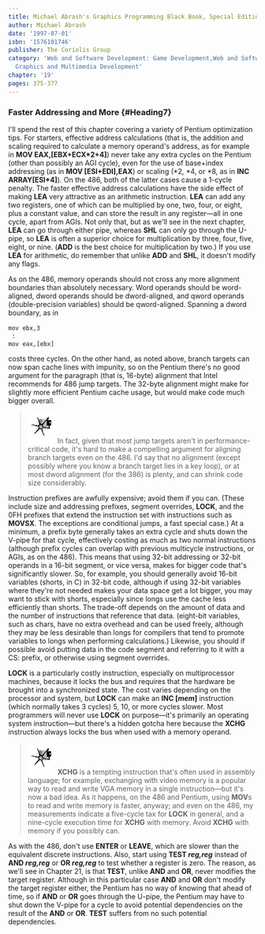 ```yaml
---
title: Michael Abrash's Graphics Programming Black Book, Special Edition
author: Michael Abrash
date: '1997-07-01'
isbn: '1576101746'
publisher: The Coriolis Group
category: 'Web and Software Development: Game Development,Web and Software Development:
  Graphics and Multimedia Development'
chapter: '19'
pages: 375-377
---
```


### Faster Addressing and More {#Heading7}

I'll spend the rest of this chapter covering a variety of Pentium
optimization tips. For starters, effective address calculations (that
is, the addition and scaling required to calculate a memory operand's
address, as for example in **MOV EAX,[EBX+ECX\*2+4]**) never take any
extra cycles on the Pentium (other than possibly an AGI cycle), even for
the use of base+index addressing (as in **MOV [ESI+EDI],EAX**) or
scaling (\*2, \*4, or \*8, as in **INC ARRAY[ESI\*4]**). On the 486,
both of the latter cases cause a 1-cycle penalty. The faster effective
address calculations have the side effect of making **LEA** very
attractive as an arithmetic instruction. **LEA** can add any two
registers, one of which can be multiplied by one, two, four, or eight,
plus a constant value, and can store the result in any register—all in
one cycle, apart from AGIs. Not only that, but as we'll see in the next
chapter, **LEA** can go through either pipe, whereas **SHL** can only go
through the U-pipe, so **LEA** is often a superior choice for
multiplication by three, four, five, eight, or nine. (**ADD** is the
best choice for multiplication by two.) If you use **LEA** for
arithmetic, do remember that unlike **ADD** and **SHL**, it doesn't
modify any flags.

As on the 486, memory operands should not cross any more alignment
boundaries than absolutely necessary. Word operands should be
word-aligned, dword operands should be dword-aligned, and qword operands
(double-precision variables) should be qword-aligned. Spanning a dword
boundary, as in

    mov ebx,3
     :
    mov eax,[ebx]

costs three cycles. On the other hand, as noted above, branch targets
can now span cache lines with impunity, so on the Pentium there's no
good argument for the paragraph (that is, 16-byte) alignment that Intel
recommends for 486 jump targets. The 32-byte alignment might make for
slightly more efficient Pentium cache usage, but would make code much
bigger overall.

> ![](images/i.jpg)
> In fact, given that most jump targets aren't in performance-critical
> code, it's hard to make a compelling argument for aligning branch
> targets even on the 486. I'd say that no alignment (except possibly
> where you know a branch target lies in a key loop), or at most dword
> alignment (for the 386) is plenty, and can shrink code size
> considerably.

Instruction prefixes are awfully expensive; avoid them if you can.
(These include size and addressing prefixes, segment overrides,
**LOCK**, and the 0FH prefixes that extend the instruction set with
instructions such as **MOVSX**. The exceptions are conditional jumps, a
fast special case.) At a minimum, a prefix byte generally takes an extra
cycle and shuts down the V-pipe for that cycle, effectively costing as
much as two normal instructions (although prefix cycles can overlap with
previous multicycle instructions, or AGIs, as on the 486). This means
that using 32-bit addressing or 32-bit operands in a 16-bit segment, or
vice versa, makes for bigger code that's significantly slower. So, for
example, you should generally avoid 16-bit variables (shorts, in C) in
32-bit code, although if using 32-bit variables where they're not needed
makes your data space get a lot bigger, you may want to stick with
shorts, especially since longs use the cache less efficiently than
shorts. The trade-off depends on the amount of data and the number of
instructions that reference that data. (eight-bit variables, such as
chars, have no extra overhead and can be used freely, although they may
be less desirable than longs for compilers that tend to promote
variables to longs when performing calculations.) Likewise, you should
if possible avoid putting data in the code segment and referring to it
with a CS: prefix, or otherwise using segment overrides.

**LOCK** is a particularly costly instruction, especially on
multiprocessor machines, because it locks the bus and requires that the
hardware be brought into a synchronized state. The cost varies depending
on the processor and system, but **LOCK** can make an **INC [*mem*]**
instruction (which normally takes 3 cycles) 5, 10, or more cycles
slower. Most programmers will never use **LOCK** on purpose—it's
primarily an operating system instruction—but there's a hidden gotcha
here because the **XCHG** instruction always locks the bus when used
with a memory operand.

> ![](images/i.jpg)
> **XCHG** is a tempting instruction that's often used in assembly
> language; for example, exchanging with video memory is a popular way to
> read and write VGA memory in a single instruction—but it's now a bad
> idea. As it happens, on the 486 and Pentium, using **MOV**s to read and
> write memory is faster, anyway; and even on the 486, my measurements
> indicate a five-cycle tax for **LOCK** in general, and a nine-cycle
> execution time for **XCHG** with memory. Avoid **XCHG** with memory if
> you possibly can.

As with the 486, don't use **ENTER** or **LEAVE**, which are slower than
the equivalent discrete instructions. Also, start using **TEST
*reg,reg*** instead of **AND *reg,reg*** or **OR *reg,reg*** to test
whether a register is zero. The reason, as we'll see in Chapter 21, is
that **TEST**, unlike **AND** and **OR**, never modifies the target
register. Although in this particular case **AND** and **OR** don't
modify the target register either, the Pentium has no way of knowing
that ahead of time, so if **AND** or **OR** goes through the U-pipe, the
Pentium may have to shut down the V-pipe for a cycle to avoid potential
dependencies on the result of the **AND** or **OR**. **TEST** suffers
from no such potential dependencies.

